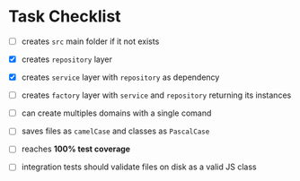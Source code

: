 # Task Checklist

-   [ ] creates `src` main folder if it not exists

-   [x] creates `repository` layer

-   [x] creates `service` layer with `repository` as dependency

-   [ ] creates `factory` layer with `service` and `repository` returning its instances

-   [ ] can create multiples domains with a single comand

-   [ ] saves files as `camelCase` and classes as `PascalCase`

-   [ ] reaches **100% test coverage**

-   [ ] integration tests should validate files on disk as a valid JS class
